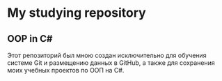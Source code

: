   # My studying repository 
   ## OOP in C#
  Этот репозиторий был мною создан исключительно для обучения системе Git и размещению данных в GitHub, а также для сохранения моих учебных проектов по ООП на С#.
